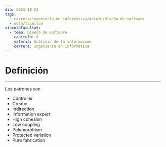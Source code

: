 ```yaml
---
dia: 2023-10-22
tags:
  - carrera/ingeniería-en-informática/aninfo/Diseño-de-software
  - nota/facultad
vinculoFacultad:
  - tema: Diseño de software
    capitulo: 8
    materia: Análisis de la información
    carrera: Ingeniería en informática
---
```

# Definición
---
Los patrones son
* Controller
* Creator
* Indirection
* Information expert
* High cohesion
* Low coupling
* Polymorphism
* Protected variation
* Pure fabrication